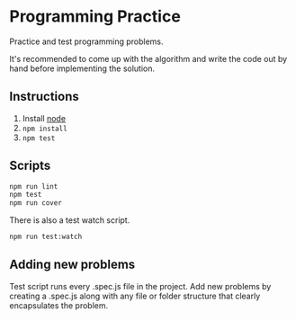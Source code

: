 # Programming Practice

Practice and test programming problems.

It's recommended to come up with the algorithm and write the code out by hand before implementing the solution.

## Instructions

1. Install [node](https://nodejs.org)
2. `npm install`
3. `npm test`

## Scripts

```bash
npm run lint
npm test
npm run cover
```

There is also a test watch script.

```bash
npm run test:watch
```

## Adding new problems

Test script runs every .spec.js file in the project. Add new problems by creating a .spec.js along with any file or folder structure that clearly encapsulates the problem.
